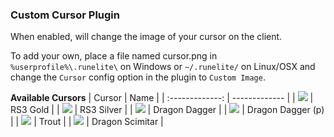 ### Custom Cursor Plugin
When enabled, will change the image of your cursor on the client.

To add your own, place a file named cursor.png in `%userprofile%\.runelite\` on Windows or `~/.runelite/` on Linux/OSX and change the `Cursor` config option in the plugin to `Custom Image`.

**Available Cursors**
| Cursor  | Name |
| :-------------: | ------------- |
| ![](https://github.com/runelite/runelite/blob/master/runelite-client/src/main/resources/net/runelite/client/plugins/customcursor/cursor-rs3-gold.png) | RS3 Gold |
| ![](https://github.com/runelite/runelite/blob/master/runelite-client/src/main/resources/net/runelite/client/plugins/customcursor/cursor-rs3-silver.png) | RS3 Silver |
| ![](https://github.com/runelite/runelite/blob/master/runelite-client/src/main/resources/net/runelite/client/plugins/customcursor/cursor-dragon-dagger.png) | Dragon Dagger |
| ![](https://github.com/runelite/runelite/blob/master/runelite-client/src/main/resources/net/runelite/client/plugins/customcursor/cursor-dragon-dagger-p.png) | Dragon Dagger (p) |
| ![](https://github.com/runelite/runelite/blob/master/runelite-client/src/main/resources/net/runelite/client/plugins/customcursor/cursor-trout.png) | Trout |
| ![](https://github.com/runelite/runelite/blob/master/runelite-client/src/main/resources/net/runelite/client/plugins/customcursor/cursor-dragon-scimitar.png) | Dragon Scimitar |
